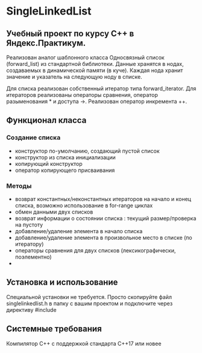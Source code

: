 # SingleLinkedList

## Учебный проект по курсу С++ в Яндекс.Практикум.

Реализован аналог шаблонного класса Односвязный список (forward_list) из стандартной библиотеки. Данные хранятся в нодах, создаваемых в динамической памяти (в куче). Каждая нода хранит значение и указатель на следующую ноду в списке.

Для списка реализован собственный итератор типа forward_iterator. Для итераторов реализованы операторы сравнения, оператор разыменования * и доступа ->. Реализован оператор инкремента ++.

## Функционал класса

### Создание списка

- конструктор по-умолчанию, создающий пустой список
- конструктор из списка инициализации
- копирующий конструктор
- оператор копирующего присваивания

### Методы

- возврат константных/неконстантных итераторов на начало и конец списка, возможно использование в for-range циклах
- обмен данными двух списков
- возврат информации о состоянии списка : текущий размер/проверка на пустоту
- добавление/удаление элемента в начало списка
- добавление/удаление элемента в произвольное место в списке (по итератору)
- операторы сравнения для двух списков (лексикографически, поэлементно)
- 
## Установка и использование
Специальной установки не требуется. Просто скопируйте файл singlelinkedlist.h в папку с вашим проектом и подключите через директиву #include

## Системные требования
Компилятор С++ с поддержкой стандарта C++17 или новее
